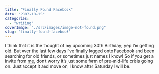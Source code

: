 ```yaml
---
title: "Finally Found Facebook"
date: "2007-10-25"
categories: 
  - "writing"
coverImage: "./src/images/image-not-found.png"
slug: "finally-found-facebook"
---
```


I think that it is the thought of my upcoming 30th Birthday; yep I’m getting old. But over the last few days I’ve finally logged onto Facebook and been searching for old friends, or sometimes just names I know! So if you get a invite from [me](http://www.facebook.com/profile.php?id=732105946), don’t worry it’s just some form of pre-mid-life crisis going on. Just accept it and move on, I know after Saturday I will be.
